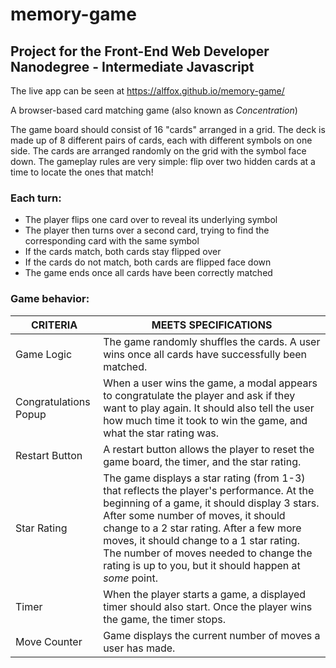 # memory-game

## Project for the Front-End Web Developer Nanodegree - Intermediate Javascript

The live app can be seen at https://alffox.github.io/memory-game/

A browser-based card matching game (also known as _Concentration_)

The game board should consist of 16 "cards" arranged in a grid. The deck is made up of 8 different pairs of cards, each with different symbols on one side. The cards are arranged randomly on the grid with the symbol face down. The gameplay rules are very simple: flip over two hidden cards at a time to locate the ones that match!

### Each turn:

* The player flips one card over to reveal its underlying symbol
* The player then turns over a second card, trying to find the corresponding card with the same symbol
* If the cards match, both cards stay flipped over
* If the cards do not match, both cards are flipped face down
* The game ends once all cards have been correctly matched

### Game behavior:

|   CRITERIA	|   MEETS SPECIFICATIONS	|
|---	|---	|
|  Game Logic 	|   The game randomly shuffles the cards. A user wins once all cards have successfully been matched.	|
|   Congratulations Popup	|   When a user wins the game, a modal appears to congratulate the player and ask if they want to play again. It should also tell the user how much time it took to win the game, and what the star rating was.	|
|   Restart Button	|   A restart button allows the player to reset the game board, the timer, and the star rating.	|
|   Star Rating	|   The game displays a star rating (from 1-3) that reflects the player's performance. At the beginning of a game, it should display 3 stars. After some number of moves, it should change to a 2 star rating. After a few more moves, it should change to a 1 star rating.	The number of moves needed to change the rating is up to you, but it should happen at _some_ point.|
|  Timer 	|   When the player starts a game, a displayed timer should also start. Once the player wins the game, the timer stops.	|
| Move Counter  |  Game displays the current number of moves a user has made. |
